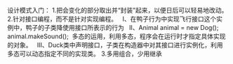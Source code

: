 设计模式入门：
1.把会变化的部分取出并“封装”起来，以便日后可以轻易地改动。
2.针对接口编程，而不是针对实现编程。
   Ⅰ、在鸭子行为中实现飞行接口这个实例中，鸭子的子类降使用接口所表示的行为
   Ⅱ、Animal animal = new Dog();   animal.makeSound();  多态的运用，利用多态，程序会在运行时才指定具体实现的对象。
   Ⅲ、Duck类中声明接口，子类在构造器中对其接口进行实例化，利用多态可以动态指定不同的实现类。
3.多用组合，少用继承

